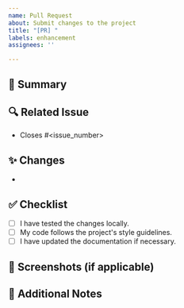 ```yaml
---
name: Pull Request
about: Submit changes to the project
title: "[PR] "
labels: enhancement
assignees: ''

---
```


## 📌 Summary
<!-- Provide a short summary of your changes. -->

## 🔍 Related Issue
<!-- Specify the issue number related to this PR. -->
- Closes #<issue_number>

## ✨ Changes
<!-- Describe the major changes in your PR. -->
-

## ✅ Checklist
- [ ] I have tested the changes locally.
- [ ] My code follows the project's style guidelines.
- [ ] I have updated the documentation if necessary.

## 📸 Screenshots (if applicable)
<!-- Add screenshots to illustrate your changes. -->

## 🔗 Additional Notes
<!-- Add any additional information about the PR. -->
